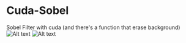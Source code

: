 # Cuda-Sobel
Sobel Filter with cuda (and there's a function that erase background)
![Alt text](Cuda-Sobel/SobelFilter/SobelFilter/Ny.jpg?raw=true "")
![Alt text](Cuda-Sobel/SobelFilter/SobelFilter/Nysobel.jpg?raw=true "")
